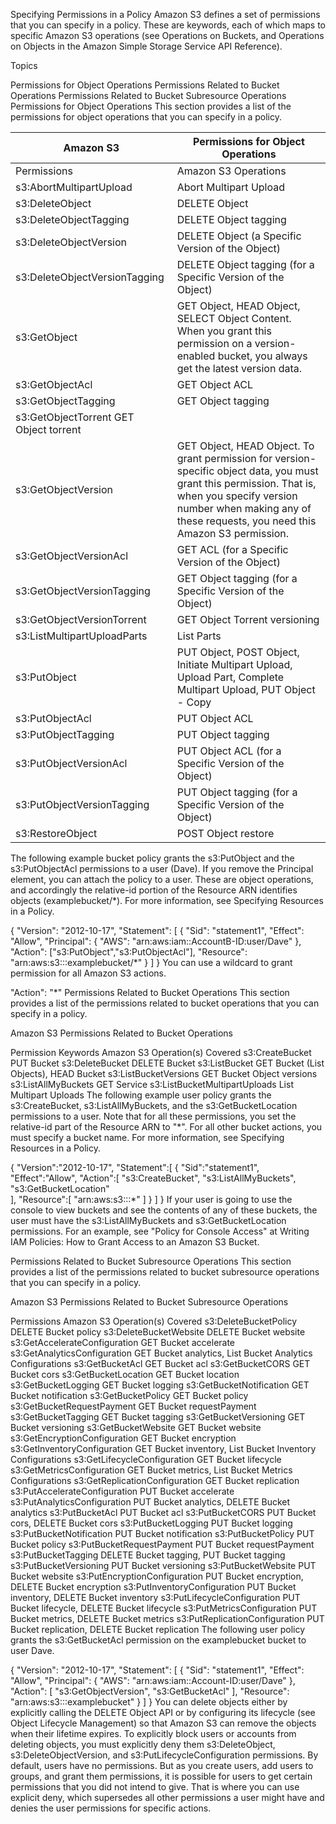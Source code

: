 Specifying Permissions in a Policy
Amazon S3 defines a set of permissions that you can specify in a policy. These are keywords, each of which maps to specific Amazon S3 operations (see Operations on Buckets, and Operations on Objects in the Amazon Simple Storage Service API Reference).

Topics

Permissions for Object Operations
Permissions Related to Bucket Operations
Permissions Related to Bucket Subresource Operations
Permissions for Object Operations
This section provides a list of the permissions for object operations that you can specify in a policy.

|Amazon S3 | Permissions for Object Operations |
| -- | -- |
| Permissions |	Amazon S3 Operations|
| s3:AbortMultipartUpload |	Abort Multipart Upload |
| s3:DeleteObject | DELETE Object|
| s3:DeleteObjectTagging | DELETE Object tagging |
| s3:DeleteObjectVersion | DELETE Object (a Specific Version of the Object) |
| s3:DeleteObjectVersionTagging | DELETE Object tagging (for a Specific Version of the Object)|
| s3:GetObject | GET Object, HEAD Object, SELECT Object Content. When you grant this permission on a version-enabled bucket, you always get the latest version data.|
| s3:GetObjectAcl | GET Object ACL | 
| s3:GetObjectTagging | GET Object tagging | 
| s3:GetObjectTorrent	GET Object torrent | 
| s3:GetObjectVersion | GET Object, HEAD Object. To grant permission for version-specific object data, you must grant this permission. That is, when you specify version number when making any of these requests, you need this Amazon S3 permission. | 
| s3:GetObjectVersionAcl | GET ACL (for a Specific Version of the Object) | 
| s3:GetObjectVersionTagging  |  GET Object tagging (for a Specific Version of the Object) | 
| s3:GetObjectVersionTorrent | GET Object Torrent versioning | 
| s3:ListMultipartUploadParts | List Parts | 
| s3:PutObject | PUT Object, POST Object, Initiate Multipart Upload, Upload Part, Complete Multipart Upload, PUT Object - Copy | 
| s3:PutObjectAcl | PUT Object ACL | 
| s3:PutObjectTagging | PUT Object tagging | 
| s3:PutObjectVersionAcl | PUT Object ACL (for a Specific Version of the Object)|
| s3:PutObjectVersionTagging | PUT Object tagging (for a Specific Version of the Object)|
| s3:RestoreObject | POST Object restore |

The following example bucket policy grants the s3:PutObject and the s3:PutObjectAcl permissions to a user (Dave). If you remove the Principal element, you can attach the policy to a user. These are object operations, and accordingly the relative-id portion of the Resource ARN identifies objects (examplebucket/*). For more information, see Specifying Resources in a Policy.

{
    "Version": "2012-10-17",
    "Statement": [
        {
            "Sid": "statement1",
            "Effect": "Allow",
            "Principal": {
                "AWS": "arn:aws:iam::AccountB-ID:user/Dave"
            },
            "Action":   ["s3:PutObject","s3:PutObjectAcl"],
            "Resource": "arn:aws:s3:::examplebucket/*"
        }
    ]
}
You can use a wildcard to grant permission for all Amazon S3 actions.

"Action":   "*"
Permissions Related to Bucket Operations
This section provides a list of the permissions related to bucket operations that you can specify in a policy.

Amazon S3 Permissions Related to Bucket Operations

Permission Keywords	Amazon S3 Operation(s) Covered
s3:CreateBucket	PUT Bucket
s3:DeleteBucket	DELETE Bucket
s3:ListBucket	GET Bucket (List Objects), HEAD Bucket
s3:ListBucketVersions	GET Bucket Object versions
s3:ListAllMyBuckets	GET Service
s3:ListBucketMultipartUploads	List Multipart Uploads
The following example user policy grants the s3:CreateBucket, s3:ListAllMyBuckets, and the s3:GetBucketLocation permissions to a user. Note that for all these permissions, you set the relative-id part of the Resource ARN to "*". For all other bucket actions, you must specify a bucket name. For more information, see Specifying Resources in a Policy.

{
   "Version":"2012-10-17",
   "Statement":[
      {
         "Sid":"statement1",
         "Effect":"Allow",
         "Action":[
            "s3:CreateBucket", "s3:ListAllMyBuckets", "s3:GetBucketLocation"  
         ],
         "Resource":[
            "arn:aws:s3:::*"
         ]
       }
    ]
}
If your user is going to use the console to view buckets and see the contents of any of these buckets, the user must have the s3:ListAllMyBuckets and s3:GetBucketLocation permissions. For an example, see "Policy for Console Access" at Writing IAM Policies: How to Grant Access to an Amazon S3 Bucket.

Permissions Related to Bucket Subresource Operations
This section provides a list of the permissions related to bucket subresource operations that you can specify in a policy.

Amazon S3 Permissions Related to Bucket Subresource Operations

Permissions	Amazon S3 Operation(s) Covered
s3:DeleteBucketPolicy	DELETE Bucket policy
s3:DeleteBucketWebsite	DELETE Bucket website
s3:GetAccelerateConfiguration	GET Bucket accelerate
s3:GetAnalyticsConfiguration	GET Bucket analytics, List Bucket Analytics Configurations
s3:GetBucketAcl	GET Bucket acl
s3:GetBucketCORS	GET Bucket cors
s3:GetBucketLocation	GET Bucket location
s3:GetBucketLogging	GET Bucket logging
s3:GetBucketNotification	GET Bucket notification
s3:GetBucketPolicy	GET Bucket policy
s3:GetBucketRequestPayment	GET Bucket requestPayment
s3:GetBucketTagging	GET Bucket tagging
s3:GetBucketVersioning	GET Bucket versioning
s3:GetBucketWebsite	GET Bucket website
s3:GetEncryptionConfiguration	GET Bucket encryption
s3:GetInventoryConfiguration	GET Bucket inventory, List Bucket Inventory Configurations
s3:GetLifecycleConfiguration	GET Bucket lifecycle
s3:GetMetricsConfiguration	GET Bucket metrics, List Bucket Metrics Configurations
s3:GetReplicationConfiguration	GET Bucket replication
s3:PutAccelerateConfiguration	PUT Bucket accelerate
s3:PutAnalyticsConfiguration	PUT Bucket analytics, DELETE Bucket analytics
s3:PutBucketAcl	PUT Bucket acl
s3:PutBucketCORS	PUT Bucket cors, DELETE Bucket cors
s3:PutBucketLogging	PUT Bucket logging
s3:PutBucketNotification	PUT Bucket notification
s3:PutBucketPolicy	PUT Bucket policy
s3:PutBucketRequestPayment	PUT Bucket requestPayment
s3:PutBucketTagging	DELETE Bucket tagging, PUT Bucket tagging
s3:PutBucketVersioning	PUT Bucket versioning
s3:PutBucketWebsite	PUT Bucket website
s3:PutEncryptionConfiguration	PUT Bucket encryption, DELETE Bucket encryption
s3:PutInventoryConfiguration	PUT Bucket inventory, DELETE Bucket inventory
s3:PutLifecycleConfiguration	PUT Bucket lifecycle, DELETE Bucket lifecycle
s3:PutMetricsConfiguration	PUT Bucket metrics, DELETE Bucket metrics
s3:PutReplicationConfiguration	PUT Bucket replication, DELETE Bucket replication
The following user policy grants the s3:GetBucketAcl permission on the examplebucket bucket to user Dave.

{
  "Version": "2012-10-17",
  "Statement": [
    {
      "Sid": "statement1",
      "Effect": "Allow",
      "Principal": {
        "AWS": "arn:aws:iam::Account-ID:user/Dave"
      },
      "Action": [
        "s3:GetObjectVersion",
        "s3:GetBucketAcl"
      ],
      "Resource": "arn:aws:s3:::examplebucket"
    }
  ]
}
You can delete objects either by explicitly calling the DELETE Object API or by configuring its lifecycle (see Object Lifecycle Management) so that Amazon S3 can remove the objects when their lifetime expires. To explicitly block users or accounts from deleting objects, you must explicitly deny them s3:DeleteObject, s3:DeleteObjectVersion, and s3:PutLifecycleConfiguration permissions. By default, users have no permissions. But as you create users, add users to groups, and grant them permissions, it is possible for users to get certain permissions that you did not intend to give. That is where you can use explicit deny, which supersedes all other permissions a user might have and denies the user permissions for specific actions.
